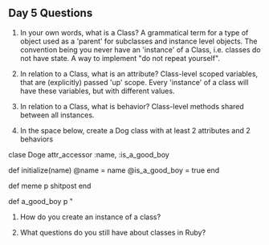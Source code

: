 ## Day 5 Questions

1. In your own words, what is a Class?
A grammatical term for a type of object used as a 'parent' for subclasses and instance level objects.  The convention being you never have an 'instance' of a Class, i.e. classes do not have state.  A way to implement "do not repeat yourself".

1. In relation to a Class, what is an attribute?
Class-level scoped variables, that are (explicitly) passed 'up' scope.  Every 'instance' of a class will have these variables, but with different values.

1. In relation to a Class, what is behavior?
Class-level methods shared between all instances.

1. In the space below, create a Dog class with at least 2 attributes and 2 behaviors

clase Doge
  attr_accessor :name, :is_a_good_boy

  def initialize(name)
    @name = name
    @is_a_good_boy = true
  end
    
  def meme
    p shitpost
  end

  def a_good_boy
  p "




1. How do you create an instance of a class?

1. What questions do you still have about classes in Ruby?
